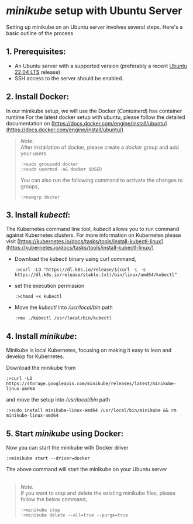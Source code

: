 # <i>minikube</i> setup with Ubuntu Server

Setting up minikube on an Ubuntu server involves several steps. Here's a basic outline of the process


## 1. Prerequisites:

 - An Ubuntu server with a supported version (preferably a recent [Ubuntu 22.04 LTS](https://ubuntu.com/download/server) release)
 - SSH access to the server should be enabled.


## 2. Install Docker:

In our minikube setup, we will use the Docker (<i>Containerd</i>) has container runtime
For the latest docker setup with ubuntu, please follow the detailed documentation on [https://docs.docker.com/engine/install/ubuntu](https://docs.docker.com/engine/install/ubuntu/)

> <i>Note:</i><br>
> After installation of docker, please create a <i>docker</i> group and add your users
>
> ```
> :>sudo groupadd docker
> :>sudo usermod -aG docker $USER
> ```
>
> You can also run the following command to activate the changes to groups,
>
> ```
> :>newgrp docker
> ```


## 3. Install <i>kubectl</i>:

The Kubernetes command line tool, <i>kubectl</i> allows you to run command against Kubernetes clusters. For more information on Kubernetes please visit [https://kubernetes.io/docs/tasks/tools/install-kubectl-linux](https://kubernetes.io/docs/tasks/tools/install-kubectl-linux/)

 - Download the kubectl binary using curl command,

    ```
    :>curl -LO "https://dl.k8s.io/release/$(curl -L -s https://dl.k8s.io/release/stable.txt)/bin/linux/amd64/kubectl"
    ```

 - set the execution permission
   ```
   :>chmod +x kubectl
   ```

 - Move the <i>kubectl</i> into <i>/usr/local/bin</i> path
   ```
   :>mv ./kubectl /usr/local/bin/kubectl
   ```


## 4. Install <i>minikube</i>:

Minikube is local Kubernetes, focusing on making it easy to lean and develop for Kubernetes.

Download the minikube from

```
:>curl -LO https://storage.googleapis.com/minikube/releases/latest/minikube-linux-amd64
```

and move the setup into <i>/usr/local/bin</i> path

```
:>sudo install minikube-linux-amd64 /usr/local/bin/minikube && rm minikube-linux-amd64
```


## 5. Start <i>minikube</i> using Docker:

Now you can start the minikube with Docker driver

```
:>minikube start --driver=docker
```

The above command will start the minikube on your Ubuntu server
<br>
<br>
> <i>Note:</i><br>
> If you want to stop and delete the existing minikube files, please follow the below command,
> ```
> :>minikube stop
> :>minikube delete --all=true --purge=true
> ```

